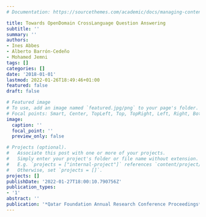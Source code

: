 ```yaml
---
# Documentation: https://sourcethemes.com/academic/docs/managing-content/

title: Towards OpenDomain CrossLanguage Question Answering
subtitle: ''
summary: ''
authors:
- Ines Abbes
- Alberto Barrón-Cedeño
- Mohamed Jemni
tags: []
categories: []
date: '2018-01-01'
lastmod: 2022-01-26T18:49:46+01:00
featured: false
draft: false

# Featured image
# To use, add an image named `featured.jpg/png` to your page's folder.
# Focal points: Smart, Center, TopLeft, Top, TopRight, Left, Right, BottomLeft, Bottom, BottomRight.
image:
  caption: ''
  focal_point: ''
  preview_only: false

# Projects (optional).
#   Associate this post with one or more of your projects.
#   Simply enter your project's folder or file name without extension.
#   E.g. `projects = ["internal-project"]` references `content/project/deep-learning/index.md`.
#   Otherwise, set `projects = []`.
projects: []
publishDate: '2022-01-27T18:00:10.790756Z'
publication_types:
- '1'
abstract: ''
publication: '*Qatar Foundation Annual Research Conference Proceedings*'
---
```

